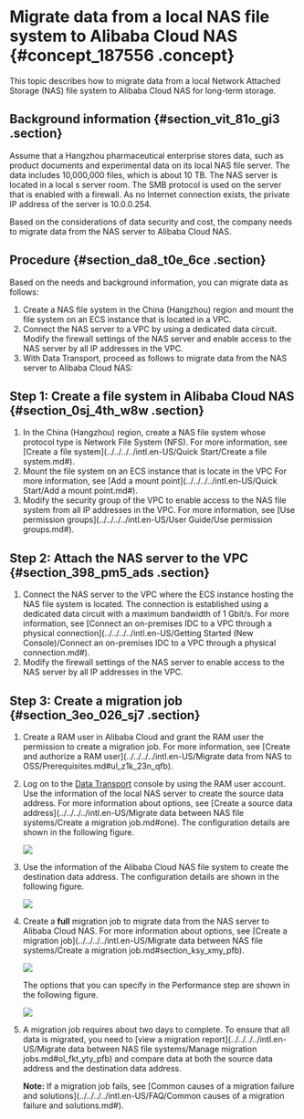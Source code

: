 # Migrate data from a local NAS file system to Alibaba Cloud NAS {#concept_187556 .concept}

This topic describes how to migrate data from a local Network Attached Storage \(NAS\) file system to Alibaba Cloud NAS for long-term storage.

## Background information {#section_vit_81o_gi3 .section}

Assume that a Hangzhou pharmaceutical enterprise stores data, such as product documents and experimental data on its local NAS file server. The data includes 10,000,000 files, which is about 10 TB. The NAS server is located in a local s server room. The SMB protocol is used on the server that is enabled with a firewall. As no Internet connection exists, the private IP address of the server is 10.0.0.254.

Based on the considerations of data security and cost, the company needs to migrate data from the NAS server to Alibaba Cloud NAS.

## Procedure {#section_da8_t0e_6ce .section}

Based on the needs and background information, you can migrate data as follows:

1.  Create a NAS file system in the China \(Hangzhou\) region and mount the file system on an ECS instance that is located in a VPC.
2.  Connect the NAS server to a VPC by using a dedicated data circuit. Modify the firewall settings of the NAS server and enable access to the NAS server by all IP addresses in the VPC.
3.  With Data Transport, proceed as follows to migrate data from the NAS server to Alibaba Cloud NAS:

## Step 1: Create a file system in Alibaba Cloud NAS {#section_0sj_4th_w8w .section}

1.  In the China \(Hangzhou\) region, create a NAS file system whose protocol type is Network File System \(NFS\). For more information, see [Create a file system](../../../../intl.en-US/Quick Start/Create a file system.md#).
2.  Mount the file system on an ECS instance that is locate in the VPC For more information, see [Add a mount point](../../../../intl.en-US/Quick Start/Add a mount point.md#).
3.  Modify the security group of the VPC to enable access to the NAS file system from all IP addresses in the VPC. For more information, see [Use permission groups](../../../../intl.en-US/User Guide/Use permission groups.md#).

## Step 2: Attach the NAS server to the VPC {#section_398_pm5_ads .section}

1.  Connect the NAS server to the VPC where the ECS instance hosting the NAS file system is located. The connection is established using a dedicated data circuit with a maximum bandwidth of 1 Gbit/s. For more information, see [Connect an on-premises IDC to a VPC through a physical connection](../../../../intl.en-US/Getting Started (New Console)/Connect an on-premises IDC to a VPC through a physical connection.md#).
2.  Modify the firewall settings of the NAS server to enable access to the NAS server by all IP addresses in the VPC.

## Step 3: Create a migration job {#section_3eo_026_sj7 .section}

1.  Create a RAM user in Alibaba Cloud and grant the RAM user the permission to create a migration job. For more information, see [Create and authorize a RAM user](../../../../intl.en-US/Migrate data from NAS to OSS/Prerequisites.md#ul_z1k_23n_qfb).
2.  Log on to the [Data Transport](https://mgw.console.aliyun.com/#/source?_k=0k9yvg) console by using the RAM user account. Use the information of the local NAS server to create the source data address. For more information about options, see [Create a source data address](../../../../intl.en-US/Migrate data between NAS file systems/Create a migration job.md#one). The configuration details are shown in the following figure.

    ![](http://static-aliyun-doc.oss-cn-hangzhou.aliyuncs.com/assets/img/161261/155850460645626_en-US.png)

3.  Use the information of the Alibaba Cloud NAS file system to create the destination data address. The configuration details are shown in the following figure.

    ![](http://static-aliyun-doc.oss-cn-hangzhou.aliyuncs.com/assets/img/161261/155850460645627_en-US.png)

4.  Create a **full** migration job to migrate data from the NAS server to Alibaba Cloud NAS. For more information about options, see [Create a migration job](../../../../intl.en-US/Migrate data between NAS file systems/Create a migration job.md#section_ksy_xmy_pfb).

    ![](http://static-aliyun-doc.oss-cn-hangzhou.aliyuncs.com/assets/img/161261/155850460745630_en-US.png)

    The options that you can specify in the Performance step are shown in the following figure.

    ![](http://static-aliyun-doc.oss-cn-hangzhou.aliyuncs.com/assets/img/161261/155850460745631_en-US.png)

5.  A migration job requires about two days to complete. To ensure that all data is migrated, you need to [view a migration report](../../../../intl.en-US/Migrate data between NAS file systems/Manage migration jobs.md#ol_fkt_yty_pfb) and compare data at both the source data address and the destination data address.

    **Note:** If a migration job fails, see [Common causes of a migration failure and solutions](../../../../intl.en-US/FAQ/Common causes of a migration failure and solutions.md#).


